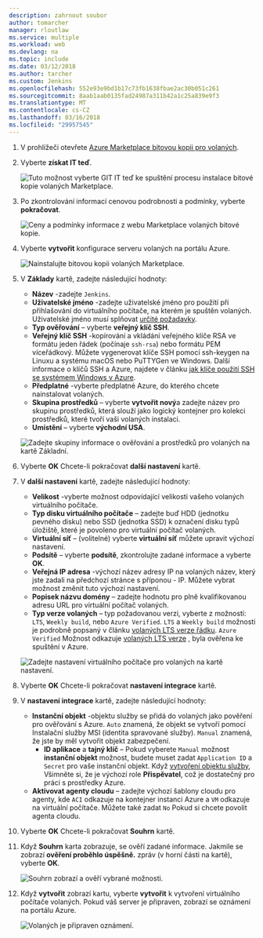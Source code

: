 ```yaml
---
description: zahrnout soubor
author: tomarcher
manager: rloutlaw
ms.service: multiple
ms.workload: web
ms.devlang: na
ms.topic: include
ms.date: 03/12/2018
ms.author: tarcher
ms.custom: Jenkins
ms.openlocfilehash: 552e93e9bd1b17c73fb1638fbae2ac30b051c261
ms.sourcegitcommit: 8aab1aab0135fad24987a311b42a1c25a839e9f3
ms.translationtype: MT
ms.contentlocale: cs-CZ
ms.lasthandoff: 03/16/2018
ms.locfileid: "29957545"
---
```

1. V prohlížeči otevřete [Azure Marketplace bitovou kopii pro volaných](https://azuremarketplace.microsoft.com/marketplace/apps/azure-oss.jenkins?tab=Overview).

1. Vyberte **získat IT teď**.

    ![Tuto možnost vyberte GIT IT teď ke spuštění procesu instalace bitové kopie volaných Marketplace.](./media/jenkins-install-from-azure-marketplace-image/jenkins-install-get-it-now.png)

1. Po zkontrolování informací cenovou podrobnosti a podmínky, vyberte **pokračovat**.

    ![Ceny a podmínky informace z webu Marketplace volaných bitové kopie.](./media/jenkins-install-from-azure-marketplace-image/jenkins-install-pricing-and-terms.png)

1. Vyberte **vytvořit** konfigurace serveru volaných na portálu Azure. 

    ![Nainstalujte bitovou kopii volaných Marketplace.](./media/jenkins-install-from-azure-marketplace-image/jenkins-install-create.png)

1. V **Základy** kartě, zadejte následující hodnoty:

    - **Název** -zadejte `Jenkins`.
    - **Uživatelské jméno** -zadejte uživatelské jméno pro použití při přihlašování do virtuálního počítače, na kterém je spuštěn volaných. Uživatelské jméno musí splňovat [určité požadavky](/azure/virtual-machines/linux/faq#what-are-the-username-requirements-when-creating-a-vm).
    - **Typ ověřování** – vyberte **veřejný klíč SSH**.
    - **Veřejný klíč SSH** -kopírování a vkládání veřejného klíče RSA ve formátu jeden řádek (počínaje `ssh-rsa`) nebo formátu PEM víceřádkový. Můžete vygenerovat klíče SSH pomocí ssh-keygen na Linuxu a systému macOS nebo PuTTYGen ve Windows. Další informace o klíčů SSH a Azure, najdete v článku [jak klíče použití SSH se systémem Windows v Azure](/azure/virtual-machines/linux/ssh-from-windows).
    - **Předplatné** -vyberte předplatné Azure, do kterého chcete nainstalovat volaných.
    - **Skupina prostředků** – vyberte **vytvořit nový**a zadejte název pro skupinu prostředků, která slouží jako logický kontejner pro kolekci prostředků, které tvoří vaši volaných instalaci.
    - **Umístění** – vyberte **východní USA**.

    ![Zadejte skupiny informace o ověřování a prostředků pro volaných na kartě Základní.](./media/jenkins-install-from-azure-marketplace-image/jenkins-configure-basic.png)

1. Vyberte **OK** Chcete-li pokračovat **další nastavení** kartě. 

1. V **další nastavení** kartě, zadejte následující hodnoty:

    - **Velikost** -vyberte možnost odpovídající velikosti vašeho volaných virtuálního počítače.
    - **Typ disku virtuálního počítače** – zadejte buď HDD (jednotku pevného disku) nebo SSD (jednotka SSD) k označení disku typů úložiště, které je povoleno pro virtuální počítač volaných.
    - **Virtuální síť** – (volitelné) vyberte **virtuální síť** můžete upravit výchozí nastavení.
    - **Podsítě** – vyberte **podsítě**, zkontrolujte zadané informace a vyberte **OK**.
    - **Veřejná IP adresa** -výchozí název adresy IP na volaných název, který jste zadali na předchozí stránce s příponou - IP. Můžete vybrat možnost změnit tuto výchozí nastavení.
    - **Popisek názvu domény** – zadejte hodnotu pro plně kvalifikovanou adresu URL pro virtuální počítač volaných.
    - **Typ verze volaných** – typ požadovanou verzi, vyberte z možností: `LTS`, `Weekly build`, nebo `Azure Verified`. `LTS` a `Weekly build` možnosti je podrobně popsaný v článku [volaných LTS verze řádku](https://jenkins.io/download/lts/). `Azure Verified` Možnost odkazuje [volaných LTS verze](https://jenkins.io/download/lts/) , byla ověřena ke spuštění v Azure. 

    ![Zadejte nastavení virtuálního počítače pro volaných na kartě nastavení.](./media/jenkins-install-from-azure-marketplace-image/jenkins-configure-settings.png)

1. Vyberte **OK** Chcete-li pokračovat **nastavení integrace** kartě.

1. V **nastavení integrace** kartě, zadejte následující hodnoty:

    - **Instanční objekt** -objektu služby se přidá do volaných jako pověření pro ověřování s Azure. `Auto` znamená, že objekt se vytvoří pomocí Instalační služby MSI (identita spravované služby). `Manual` znamená, že jste by měl vytvořit objekt zabezpečení. 
        - **ID aplikace** a **tajný klíč** – Pokud vyberete `Manual` možnost **instanční objekt** možnost, budete muset zadat `Application ID` a `Secret` pro vaše instanční objekt. Když [vytvoření objektu služby](/cli/azure/create-an-azure-service-principal-azure-cli), Všimněte si, že je výchozí role **Přispěvatel**, což je dostatečný pro práci s prostředky Azure.
    - **Aktivovat agenty cloudu** – zadejte výchozí šablony cloudu pro agenty, kde `ACI` odkazuje na kontejner instanci Azure a `VM` odkazuje na virtuální počítače. Můžete také zadat `No` Pokud si chcete povolit agenta cloudu.

1. Vyberte **OK** Chcete-li pokračovat **Souhrn** kartě.

1. Když **Souhrn** karta zobrazuje, se ověří zadané informace. Jakmile se zobrazí **ověření proběhlo úspěšně.** zpráv (v horní části na kartě), vyberte **OK**. 

    ![Souhrn zobrazí a ověří vybrané možnosti.](./media/jenkins-install-from-azure-marketplace-image/jenkins-configure-summary.png)

1. Když **vytvořit** zobrazí kartu, vyberte **vytvořit** k vytvoření virtuálního počítače volaných. Pokud váš server je připraven, zobrazí se oznámení na portálu Azure.

    ![Volaných je připraven oznámení.](./media/jenkins-install-from-azure-marketplace-image/jenkins-install-notification.png)